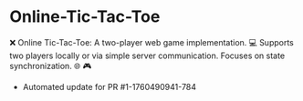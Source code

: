# Online-Tic-Tac-Toe
❌ Online Tic-Tac-Toe: A two-player web game implementation. 💻 Supports two players locally or via simple server communication. Focuses on state synchronization. 🌐 🎮


- Automated update for PR #1-1760490941-784